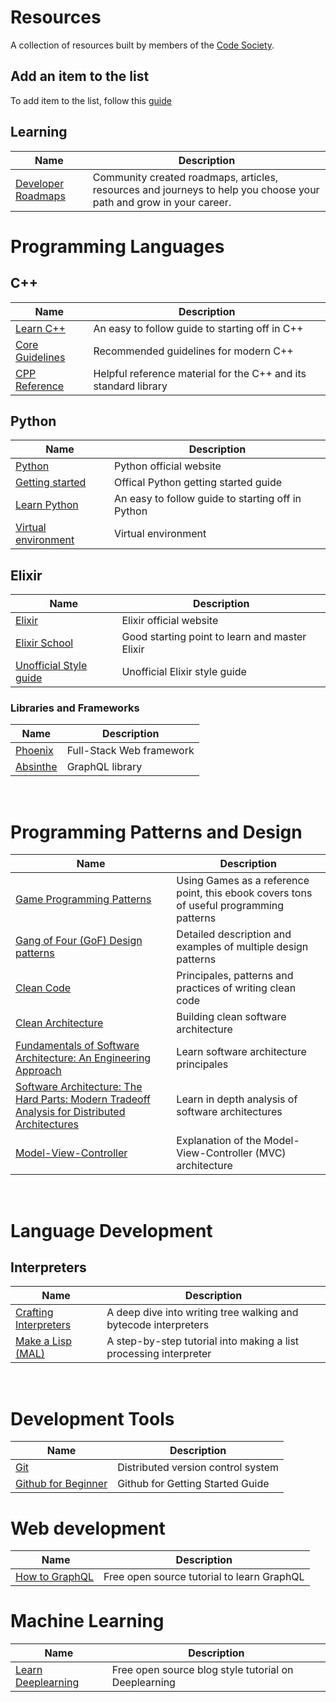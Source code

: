 # Resources

A collection of resources built by members of the [Code Society](https://codesociety.xyz/).

## Add an item to the list
To add item to the list, follow this [guide](https://github.com/Code-Society-Lab/resources/blob/main/CONTRIBUTING.md) 

## Learning
| Name | Description |
| ---- | ----------- |
| [Developer Roadmaps](https://roadmap.sh/) | Community created roadmaps, articles, resources and journeys to help you choose your path and grow in your career. |

# Programming Languages

## C++

| Name        | Description |
| ----------- | ----------- |
| [Learn C++](https://www.learn-cpp.org/) | An easy to follow guide to starting off in C++ |
| [Core Guidelines](http://isocpp.github.io/CppCoreGuidelines/CppCoreGuidelines#S-cpl) | Recommended guidelines for modern C++ |
| [CPP Reference](https://en.cppreference.com/w/) | Helpful reference material for the C++ and its standard library |

## Python

| Name        | Description |
| ----------- | ----------- |
| [Python](https://www.python.org/) | Python official website
| [Getting started](https://www.python.org/about/gettingstarted/) | Offical Python getting started guide
| [Learn Python](https://www.learnpython.org/) | An easy to follow guide to starting off in Python |
| [Virtual environment](https://virtualenv.pypa.io/en/latest/index.html) | Virtual environment

## Elixir
| Name | Description |
| ---- | ----------- |
| [Elixir](https://elixir-lang.org/) | Elixir official website |
| [Elixir School](https://elixirschool.com/) | Good starting point to learn and master Elixir |
| [Unofficial Style guide](https://github.com/christopheradams/elixir_style_guide) | Unofficial Elixir style guide |

### Libraries and Frameworks
| Name | Description |
| ---- | ----------- |
| [Phoenix](https://www.phoenixframework.org/) | Full-Stack Web framework |
| [Absinthe](https://hexdocs.pm/absinthe/overview.html) | GraphQL library |

<br>

# Programming Patterns and Design

| Name        | Description |
| ----------- | ----------- |
| [Game Programming Patterns](https://gameprogrammingpatterns.com/contents.html) | Using Games as a reference point, this ebook covers tons of useful programming patterns |
| [Gang of Four (GoF) Design patterns](https://www.digitalocean.com/community/tutorials/gangs-of-four-gof-design-patterns) | Detailed description and examples of multiple design patterns |
| [Clean Code](https://www.goodreads.com/book/show/3735293-clean-code) | Principales, patterns and practices of writing clean code |
| [Clean Architecture](https://www.goodreads.com/book/show/18043011-clean-architecture) | Building clean software architecture  |
| [Fundamentals of Software Architecture: An Engineering Approach](https://www.goodreads.com/book/show/44144493-fundamentals-of-software-architecture?from_search=true&from_srp=true&qid=4tpz2i3aEC&rank=1) | Learn software architecture principales |
| [Software Architecture: The Hard Parts: Modern Tradeoff Analysis for Distributed Architectures](https://www.goodreads.com/book/show/58153482-software-architecture?from_search=true&from_srp=true&qid=4tpz2i3aEC&rank=2) | Learn in depth analysis of software architectures 
| [Model-View-Controller](https://developer.mozilla.org/en-US/docs/Glossary/MVC) | Explanation of the Model-View-Controller (MVC) architecture |
<br>

# Language Development

## Interpreters

| Name        | Description |
| ----------- | ----------- |
| [Crafting Interpreters](https://craftinginterpreters.com/contents.html) | A deep dive into writing tree walking and bytecode interpreters |
| [Make a Lisp (MAL)](https://github.com/kanaka/mal) | A step-by-step tutorial into making a list processing interpreter |

<br> 

# Development Tools

| Name | Description |
| ---- | ----------- |
| [Git](https://git-scm.com/) | Distributed version control system |
| [Github for Beginner](https://docs.github.com/en/get-started) | Github for Getting Started Guide

# Web development
| Name | Description |
| ---- | ----------- |
| [How to GraphQL](https://www.howtographql.com/) | Free open source tutorial to learn GraphQL |

# Machine Learning
| Name | Description |
| ---- | ----------- |
| [Learn Deeplearning](https://www.deeplearningwizard.com/) | Free open source blog style tutorial on Deeplearning |
